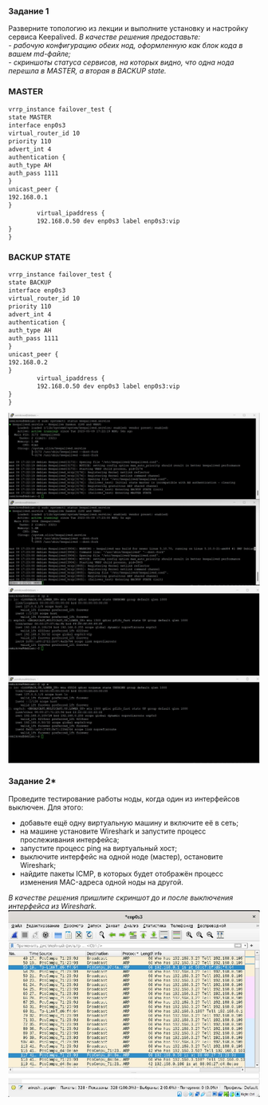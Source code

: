 ### Задание 1

Разверните топологию из лекции и выполните установку и настройку сервиса Keepalived. 
*В качестве решения предоставьте:*   
*- рабочую конфигурацию обеих нод, оформленную как блок кода в вашем md-файле;*   
*- скриншоты статуса сервисов, на которых видно, что одна нода перешла в MASTER, а вторая в BACKUP state.*   

### MASTER

```
vrrp_instance failover_test {
state MASTER
interface enp0s3
virtual_router_id 10
priority 110
advert_int 4
authentication {
auth_type AH
auth_pass 1111
}
unicast_peer {
192.168.0.1
}
        virtual_ipaddress {
        192.168.0.50 dev enp0s3 label enp0s3:vip
}
}
```
### BACKUP STATE
```
vrrp_instance failover_test {
state BACKUP
interface enp0s3
virtual_router_id 10
priority 110
advert_int 4
authentication {
auth_type AH
auth_pass 1111
}
unicast_peer {
192.168.0.2
}
        virtual_ipaddress {
        192.168.0.50 dev enp0s3 label enp0s3:vip
}
}
```
![alt text](https://github.com/SemikovaTV/hw_keepalived/blob/main/1.jpg)
![alt text](https://github.com/SemikovaTV/hw_keepalived/blob/main/2.jpg)

### Задание 2*

Проведите тестирование работы ноды, когда один из интерфейсов выключен. Для этого:
- добавьте ещё одну виртуальную машину и включите её в сеть;
- на машине установите Wireshark и запустите процесс прослеживания интерфейса;
- запустите процесс ping на виртуальный хост;
- выключите интерфейс на одной ноде (мастер), остановите Wireshark;
- найдите пакеты ICMP, в которых будет отображён процесс изменения MAC-адреса одной ноды на другой. 

 *В качестве решения пришлите скриншот до и после выключения интерфейса из Wireshark.*
![alt text](https://github.com/SemikovaTV/hw_keepalived/blob/main/3.jpg)
